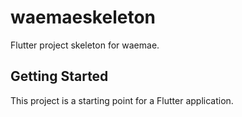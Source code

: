 # waemaeskeleton

Flutter project skeleton for waemae.

## Getting Started

This project is a starting point for a Flutter application.


